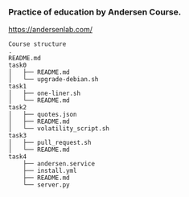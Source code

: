 ### Practice of education by Andersen Course.

https://andersenlab.com/

```
Course structure
.  
README.md  
task0  
│   ├── README.md  
│   └── upgrade-debian.sh  
task1  
│   ├── one-liner.sh  
│   └── README.md  
task2  
│   ├── quotes.json  
│   ├── README.md  
│   └── volatility_script.sh  
task3  
│   ├── pull_request.sh  
│   └── README.md  
task4  
    ├── andersen.service  
    ├── install.yml  
    ├── README.md  
    └── server.py  
```
